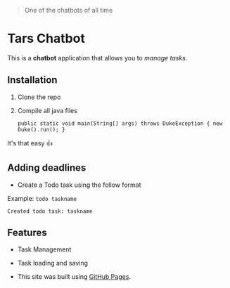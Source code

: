 > One of the chatbots of all time

# Tars Chatbot

This is a **chatbot** application that allows you to _manage tasks_.

  ## Installation

1. Clone the repo
2. Compile all java files

   `public static void main(String[] args) throws DukeException {
        new Duke().run();
    }`

It's that easy :+1:


## Adding deadlines

- Create a Todo task using the follow format

Example: `todo taskname`


```
Created todo task: taskname
```


## Features

- Task Management
- Task loading and saving

- This site was built using [GitHub Pages](https://pages.github.com/).

